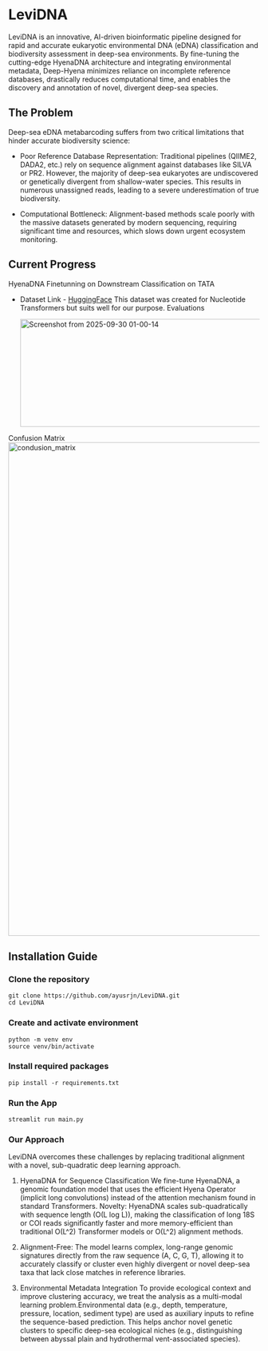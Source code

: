# LeviDNA
LeviDNA is an innovative, AI-driven bioinformatic pipeline designed for rapid and accurate eukaryotic environmental DNA (eDNA) classification and biodiversity assessment in deep-sea environments.
By fine-tuning the cutting-edge HyenaDNA architecture and integrating environmental metadata, Deep-Hyena minimizes reliance on incomplete reference databases, drastically reduces computational time, and enables the discovery and annotation of novel, divergent deep-sea species.
## The Problem
Deep-sea eDNA metabarcoding suffers from two critical limitations that hinder accurate biodiversity science:

- Poor Reference Database Representation: Traditional pipelines (QIIME2, DADA2, etc.) rely on sequence alignment against databases like SILVA or PR2. However, the majority of deep-sea eukaryotes are undiscovered or genetically divergent from shallow-water species. This results in numerous unassigned reads, leading to a severe underestimation of true biodiversity.

- Computational Bottleneck: Alignment-based methods scale poorly with the massive datasets generated by modern sequencing, requiring significant time and resources, which slows down urgent ecosystem monitoring.

 ## Current Progress
  HyenaDNA Finetunning on Downstream Classification on TATA
  - Dataset Link - [HuggingFace](https://huggingface.co/datasets/InstaDeepAI/nucleotide_transformer_downstream_tasks) This dataset was created for Nucleotide Transformers but suits well for our purpose.
    Evaluations
    
    <img width="647" height="216" alt="Screenshot from 2025-09-30 01-00-14" src="https://github.com/user-attachments/assets/61472511-643b-4581-a976-01ea0ac251a4" />

Confusion Matrix
<img width="930" height="989" alt="condusion_matrix" src="https://github.com/user-attachments/assets/bc00a939-a73e-4e43-aa56-a0ce46642631" />

## Installation Guide
### Clone the repository
```
git clone https://github.com/ayusrjn/LeviDNA.git
cd LeviDNA
```

### Create and activate environment
```
python -m venv env
source venv/bin/activate
```

### Install required packages
```
pip install -r requirements.txt
```
### Run the App
```
streamlit run main.py
```

### Our Approach
LeviDNA overcomes these challenges by replacing traditional alignment with a novel, sub-quadratic deep learning approach.

1. HyenaDNA for Sequence Classification
We fine-tune HyenaDNA, a genomic foundation model that uses the efficient Hyena Operator (implicit long convolutions) instead of the attention mechanism found in standard Transformers.
Novelty: HyenaDNA scales sub-quadratically with sequence length (O(L log L)), making the classification of long 18S or COI reads significantly faster and more memory-efficient than traditional O(L^2) Transformer models or O(L^2) alignment methods.

2. Alignment-Free: The model learns complex, long-range genomic signatures directly from the raw sequence (A, C, G, T), allowing it to accurately classify or cluster even highly divergent or novel deep-sea taxa that lack close matches in reference libraries.

3. Environmental Metadata Integration
To provide ecological context and improve clustering accuracy, we treat the analysis as a multi-modal learning problem.Environmental data (e.g., depth, temperature, pressure, location, sediment type) are used as auxiliary inputs to refine the sequence-based prediction. This helps anchor novel genetic clusters to specific deep-sea ecological niches (e.g., distinguishing between abyssal plain and hydrothermal vent-associated species).

